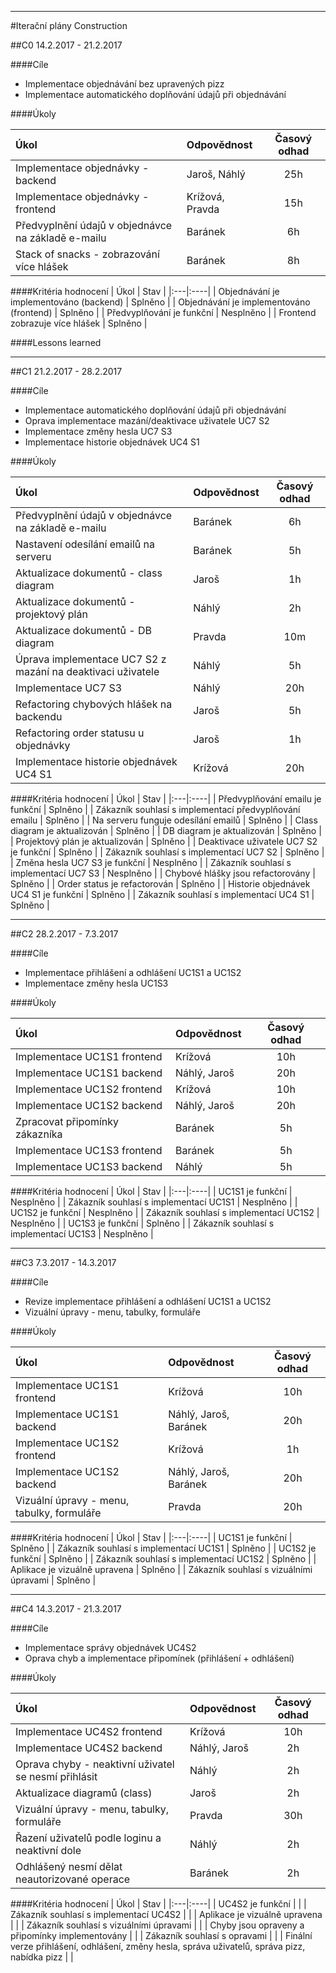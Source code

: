 
---
#Iterační plány Construction

##C0
14.2.2017 - 21.2.2017

####Cíle

- Implementace objednávání bez upravených pizz
- Implementace automatického doplňování údajů při objednávání

####Úkoly

| Úkol | Odpovědnost | Časový odhad |
|:------|:----------------|:-----------------:|
| Implementace objednávky - backend | Jaroš, Náhlý | 25h |
| Implementace objednávky - frontend | Krížová, Pravda | 15h |
| Předvyplnění údajů v objednávce na základě e-mailu | Baránek | 6h |
| Stack of snacks - zobrazování více hlášek | Baránek | 8h |

####Kritéria hodnocení
| Úkol | Stav |
|:---|:----|
| Objednávání je implementováno (backend) | Splněno |
| Objednávání je implementováno (frontend) | Splněno |
| Předvyplňování je funkční | Nesplněno |
| Frontend zobrazuje více hlášek | Splněno |

####Lessons learned

---
##C1
21.2.2017 - 28.2.2017

####Cíle

- Implementace automatického doplňování údajů při objednávání
- Oprava implementace mazání/deaktivace uživatele UC7 S2
- Implementace změny hesla UC7 S3
- Implementace historie objednávek UC4 S1

####Úkoly

| Úkol | Odpovědnost | Časový odhad |
|:------|:----------------|:-----------------:|
| Předvyplnění údajů v objednávce na základě e-mailu | Baránek | 6h |
| Nastavení odesílání emailů na serveru | Baránek | 5h |
| Aktualizace dokumentů - class diagram | Jaroš | 1h |
| Aktualizace dokumentů - projektový plán | Náhlý | 2h |
| Aktualizace dokumentů - DB diagram | Pravda | 10m |
| Úprava implementace UC7 S2 z mazání na deaktivaci uživatele | Náhlý | 5h |
| Implementace UC7 S3 | Náhlý | 20h |
| Refactoring chybových hlášek na backendu | Jaroš | 5h |
| Refactoring order statusu u objednávky | Jaroš | 1h |
| Implementace historie objednávek UC4 S1 | Krížová | 20h |

####Kritéria hodnocení
| Úkol | Stav |
|:---|:----|
| Předvyplňování emailu je funkční | Splněno |
| Zákazník souhlasí s implementací předvyplňování emailu | Splněno |
| Na serveru funguje odesílání emailů | Splněno |
| Class diagram je aktualizován | Splněno |
| DB diagram je aktualizován | Splněno |
| Projektový plán je aktualizován | Splněno |
| Deaktivace uživatele UC7 S2 je funkční | Splněno |
| Zákazník souhlasí s implementací UC7 S2 | Splněno |
| Změna hesla UC7 S3 je funkční | Nesplněno |
| Zákazník souhlasí s implementací UC7 S3 | Nesplněno |
| Chybové hlášky jsou refactorovány | Splněno |
| Order status je refactorován | Splněno |
| Historie objednávek UC4 S1 je funkční | Splněno |
| Zákazník souhlasí s implementací UC4 S1 | Splněno |

---
##C2
28.2.2017 - 7.3.2017

####Cíle

- Implementace přihlášení a odhlášení UC1S1 a UC1S2
- Implementace změny hesla UC1S3

####Úkoly

| Úkol | Odpovědnost | Časový odhad |
|:------|:----------------|:-----------------:|
| Implementace UC1S1 frontend | Krížová | 10h |
| Implementace UC1S1 backend | Náhlý, Jaroš | 20h |
| Implementace UC1S2 frontend | Krížová | 10h |
| Implementace UC1S2 backend | Náhlý, Jaroš | 20h |
| Zpracovat připomínky zákazníka | Baránek | 5h |
| Implementace UC1S3 frontend | Baránek | 5h |
| Implementace UC1S3 backend | Náhlý | 5h |

####Kritéria hodnocení
| Úkol | Stav |
|:---|:----|
| UC1S1 je funkční | Nesplněno |
| Zákazník souhlasí s implementací UC1S1 | Nesplněno |
| UC1S2 je funkční | Nesplněno |
| Zákazník souhlasí s implementací UC1S2 | Nesplněno |
| UC1S3 je funkční | Splněno |
| Zákazník souhlasí s implementací UC1S3 | Nesplněno |

---
##C3
7.3.2017 - 14.3.2017

####Cíle

- Revize implementace přihlášení a odhlášení UC1S1 a UC1S2
- Vizuální úpravy - menu, tabulky, formuláře

####Úkoly

| Úkol | Odpovědnost | Časový odhad |
|:------|:----------------|:-----------------:|
| Implementace UC1S1 frontend | Krížová | 10h |
| Implementace UC1S1 backend | Náhlý, Jaroš, Baránek | 20h |
| Implementace UC1S2 frontend | Krížová | 1h |
| Implementace UC1S2 backend | Náhlý, Jaroš, Baránek | 20h |
| Vizuální úpravy - menu, tabulky, formuláře | Pravda | 20h |

####Kritéria hodnocení
| Úkol | Stav |
|:---|:----|
| UC1S1 je funkční | Splněno |
| Zákazník souhlasí s implementací UC1S1 | Splněno |
| UC1S2 je funkční | Splněno |
| Zákazník souhlasí s implementací UC1S2 | Splněno |
| Aplikace je vizuálně upravena | Splněno |
| Zákazník souhlasí s vizuálními úpravami | Splněno |

---
##C4
14.3.2017 - 21.3.2017

####Cíle

- Implementace správy objednávek UC4S2
- Oprava chyb a implementace připomínek (přihlášení + odhlášení)

####Úkoly

| Úkol | Odpovědnost | Časový odhad |
|:------|:----------------|:-----------------:|
| Implementace UC4S2 frontend | Krížová | 10h |
| Implementace UC4S2 backend | Náhlý, Jaroš | 2h |
| Oprava chyby - neaktivní uživatel se nesmí přihlásit | Náhlý | 2h |
| Aktualizace diagramů (class) | Jaroš | 2h |
| Vizuální úpravy - menu, tabulky, formuláře | Pravda | 30h |
| Řazení uživatelů podle loginu a neaktivní dole | Náhlý | 2h |
| Odhlášený nesmí dělat neautorizované operace | Baránek | 2h |

####Kritéria hodnocení
| Úkol | Stav |
|:---|:----|
| UC4S2 je funkční |  |
| Zákazník souhlasí s implementací UC4S2 |  |
| Aplikace je vizuálně upravena |  |
| Zákazník souhlasí s vizuálními úpravami |  |
| Chyby jsou opraveny a připomínky implementovány |  |
| Zákazník souhlasí s opravami |  |
| Finální verze přihlášení, odhlášení, změny hesla, správa uživatelů, správa pizz, nabídka pizz |  |